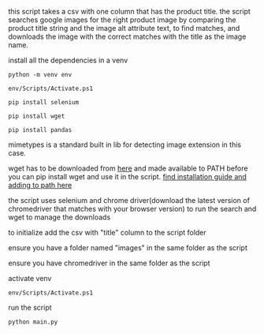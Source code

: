 this script takes a csv with  one column  that has the product title. the script searches google images for the right product image by comparing the product title string and the image alt attribute text, to find matches, and downloads  the image with the correct matches with the title as the image name.

install all the dependencies in a venv

    python -m venv env

    env/Scripts/Activate.ps1

    pip install selenium

    pip install wget

    pip install pandas


mimetypes is a standard built in lib for detecting image extension in this case.

wget has to be downloaded from <a href="http://gnuwin32.sourceforge.net/packages/wget.htm"> here</a> and made available to PATH before you can pip install wget and use it in the script. <a href="https://phoenixnap.com/kb/wget-command-with-examples">find installation guide and adding to path here</a>

the script uses selenium and chrome driver(download the latest version of chromedriver that matches with your browser version) to run the search and wget to manage the downloads

to initialize add the csv with "title" column to the script folder

ensure you have a folder named "images" in the same folder as the script

ensure you have chromedriver in the same folder as the script

activate venv 

    env/Scripts/Activate.ps1

run the script

    python main.py
